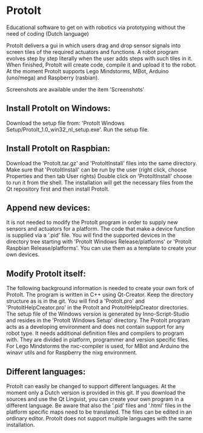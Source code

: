 # ProtoIt
Educational software to get on with robotics via prototyping without the need of coding (Dutch language)

ProtoIt delivers a gui in which users drag and drop sensor signals into screen tiles of the required actuators and functions.
A robot program evolves step by step literally when the user adds steps with such tiles in it.
When finished, ProtoIt will create code, compile it and upload it to the robot.
At the moment ProtoIt supports Lego Mindstorms, MBot, Arduino (uno/mega) and Raspberry (rasbian).

Screenshots are available under the item 'Screenshots'

Install ProtoIt on Windows:
---------------------------
Download the setup file from: 'ProtoIt Windows Setup/ProtoIt_1.0_win32_nl_setup.exe'.
Run the setup file.

Install ProtoIt on Raspbian:
----------------------------
Download the 'ProtoIt.tar.gz' and 'ProtoItInstall' files into the same directory.
Make sure that 'ProtoItInstall' can be run by the user (right click, choose Properties and then tab User rights)
Double click on 'ProtoItInstall' choose to run it from the shell.
The installation will get the necessary files from the Qt repository first and then install ProtoIt.

Append new devices:
-------------------
It is not needed to modify the ProtoIt program in order to supply new sensors and actuators for a platform.
The code that make a device function is supplied via a '.pid' file. You will find the supported devices in
the directory tree starting with 'ProtoIt Windows Release/platforms' or 'ProtoIt Raspbian Release/platforms'.
You can use them as a template to create your own devices.

Modify ProtoIt itself:
----------------------
The following background information is needed to create your own fork of ProtoIt.
The program is written in C++ using Qt-Creator. Keep the directory structure as is in the git.
You will find a 'ProtoIt.pro' and 'ProtoItHelpCreator.pro' in the ProtoIt and ProtoItHelpCreator directories.
The setup file of the Windows version is generated by Inno-Script-Studio and resides in the 'ProtoIt Windows Setup' directory.
The ProtoIt program acts as a developing environment and does not contain support for any robot type.
It needs additional definition files and compilers to program with. They are divided in platform, programmer and version specific files.
For Lego Mindstorms the nxc-compiler is used, for MBot and Arduino the winavr utils and for Raspberry the nixg environment.

Different languages:
--------------------
ProtoIt can easily be changed to support different languages. At the moment only a Dutch version is provided in this git.
If you download the sources and use the Qt Linguist, you can create your own program in a different language.
Be aware that also the '.pid' files and '.html' files in the platform specific maps need to be translated.
The files can be edited in an ordinary editor. ProtoIt does not support multiple languages with the same installation.
